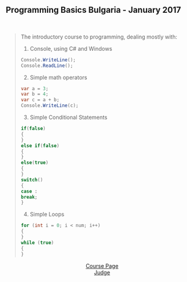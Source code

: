 ## Programming Basics Bulgaria - January 2017
 
<br />

> The introductory course to programming, dealing mostly with:
> 1. Console, using C# and Windows
> ```C#
> Console.WriteLine();
> Console.ReadLine();
> ```
> 2. Simple math operators
> ```C#
> var a = 3;
> var b = 4;
> var c = a + b;
> Console.WriteLine(c);
> ```
> 3. Simple Conditional Statements
> ```C#
> if(false)
> {
> }
> else if(false)
> {
> }
> else(true)
> {
> }
> switch()
> {
> case :
> break;
> }
> ```
> 4. Simple Loops
> ```C#
> for (int i = 0; i < num; i++) 
> {
> }
> while (true)
> {
> }
> ```
<p align="center">
<a href="https://softuni.bg/trainings/1560/programming-basics-bulgaria-january-2017">Course Page</a> <br />
<a href="https://judge.softuni.bg/Contests#!/List/ByCategory/37/Programming-Basics-Exercises">Judge</a>
<p>
